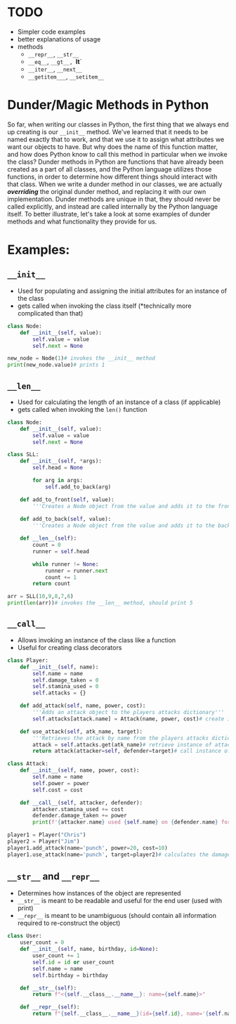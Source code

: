 # TODO 
- Simpler code examples
- better explanations of usage
- methods
    - `__repr__`, `__str__`
    - `__eq__`, `__gt__, `__lt__`
    - `__iter__`, `__next__`
    - `__getitem___`, `__setitem__`

# Dunder/Magic Methods in Python
So far, when writing our classes in Python, the first thing that we always end up creating is our `__init__` method. We've learned that it needs to be named exactly that to work, and that we use it to assign what attributes we want our objects to have. But why does the name of this function matter, and how does Python know to call this method in particular when we invoke the class? Dunder methods in Python are functions that have already been created as a part of all classes, and the Python language utilizes those functions, in order to determine how different things should interact with that class. When we write a dunder method in our classes, we are actually ***overriding*** the original dunder method, and replacing it with our own implementation. Dunder methods are unique in that, they should never be called explicitly, and instead are called internally by the Python language itself. To better illustrate, let's take a look at some examples of dunder methods and what functionality they provide for us.

# Examples:
## `__init__`
- Used for populating and assigning the initial attributes for an instance of the class
- gets called when invoking the class itself (*technically more complicated than that)
```py
class Node:
    def __init__(self, value):
        self.value = value
        self.next = None

new_node = Node(1)# invokes the __init__ method
print(new_node.value)# prints 1
```
## `__len__`
- Used for calculating the length of an instance of a class (if applicable)
- gets called when invoking the `len()` function
```py
class Node:
    def __init__(self, value):
        self.value = value
        self.next = None

class SLL:
    def __init__(self, *args):
        self.head = None

        for arg in args:
            self.add_to_back(arg)

    def add_to_front(self, value):
        '''Creates a Node object from the value and adds it to the front of the SLL'''
    
    def add_to_back(self, value):
        '''Creates a Node object from the value and adds it to the back of the SLL'''

    def __len__(self):
        count = 0
        runner = self.head

        while runner != None:
            runner = runner.next
            count += 1
        return count

arr = SLL(10,9,8,7,6)
print(len(arr))# invokes the __len__ method, should print 5
```
## `__call__`
- Allows invoking an instance of the class like a function
- Useful for creating class decorators
```py
class Player:
    def __init__(self, name):
        self.name = name
        self.damage_taken = 0
        self.stamina_used = 0
        self.attacks = {}

    def add_attack(self, name, power, cost):
        '''Adds an attack object to the players attacks dictionary'''
        self.attacks[attack.name] = Attack(name, power, cost)# create instance of attack class and store it in dict

    def use_attack(self, atk_name, target):
        '''Retrieves the attack by name from the players attacks dictionary, and then calls it'''
        attack = self.attacks.get(atk_name)# retrieve instance of attack class from dict
        return attack(attacker=self, defender=target)# call instance of attack class like a function

class Attack:
    def __init__(self, name, power, cost):
        self.name = name
        self.power = power
        self.cost = cost

    def __call__(self, attacker, defender):
        attacker.stamina_used += cost
        defender.damage_taken += power
        print(f'{attacker.name} used {self.name} on {defender.name} for {self.power} damage!')

player1 = Player("Chris")
player2 = Player("Jim")
player1.add_attack(name='punch', power=20, cost=10)
player1.use_attack(name='punch', target=player2)# calculates the damage and prints the output
```
## `__str__` and `__repr__`
- Determines how instances of the object are represented
- `__str__` is meant to be readable and useful for the end user (used with print)
- `__repr__` is meant to be unambiguous (should contain all information required to re-construct the object)
```py
class User:
    user_count = 0
    def __init__(self, name, birthday, id=None):
        user_count += 1
        self.id = id or user_count
        self.name = name
        self.birthday = birthday

    def __str__(self):
        return f"<{self.__class__.__name__}: name={self.name}>"

    def __repr__(self):
        return f"{self.__class__.__name__}(id={self.id}, name='{self.name}', birthday='{self.birthday}')"
```
